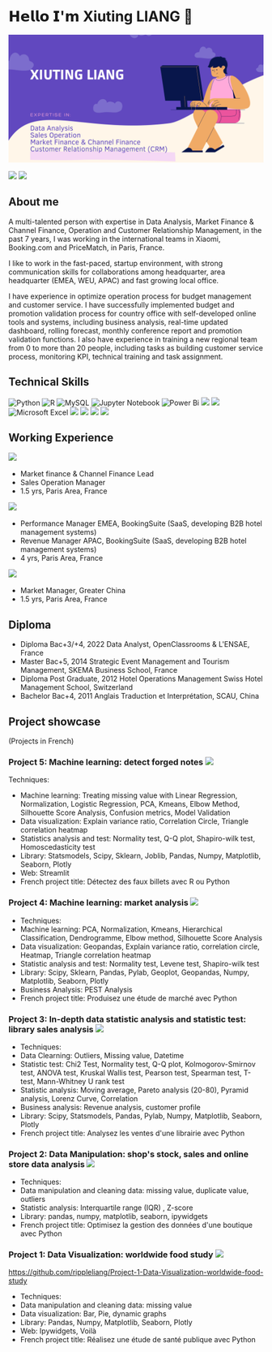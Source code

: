 # 𝗛𝗲𝗹𝗹𝗼 𝗜'𝗺 Xiuting LIANG 👋

<img src="https://github.com/rippleliang/rippleliang/blob/main/github_into1.png">

[![](https://img.shields.io/badge/GitHub-100000?style=for-the-badge&logo=github&logoColor=white)](https://github.com/rippleliang)
[![](https://img.shields.io/badge/LinkedIn-0077B5?style=for-the-badge&logo=linkedin&logoColor=white)](https://www.linkedin.com/in/xiuting-liang/)

## About me
A multi-talented person with expertise in Data Analysis, Market Finance & Channel Finance, Operation and Customer Relationship Management, in the past 7 years, I was working in the international teams in Xiaomi, Booking.com and PriceMatch, in Paris, France.

I like to work in the fast-paced, startup environment, with strong communication skills for collaborations among headquarter, area headquarter (EMEA, WEU, APAC) and fast growing local office.

I have experience in optimize operation process for budget management and customer service. I have successfully implemented budget and promotion validation process for country office with self-developed online tools and systems, including business analysis, real-time updated dashboard, rolling forecast, monthly conference report and promotion validation functions. I also have experience in training a new regional team from 0 to more than 20 people, including tasks as building customer service process, monitoring KPI, technical training and task assignment.

## Technical Skills
![Python](https://img.shields.io/badge/python-3670A0?style=for-the-badge&logo=python&logoColor=ffdd54)
![R](https://img.shields.io/badge/r-%23276DC3.svg?style=for-the-badge&logo=r&logoColor=white)
![MySQL](https://img.shields.io/badge/mysql-%2300f.svg?style=for-the-badge&logo=mysql&logoColor=white)
![Jupyter Notebook](https://img.shields.io/badge/jupyter-%23FA0F00.svg?style=for-the-badge&logo=jupyter&logoColor=white)
![Power Bi](https://img.shields.io/badge/power_bi-F2C811?style=for-the-badge&logo=powerbi&logoColor=black)
![](https://img.shields.io/badge/Tableau-E97627?style=for-the-badge&logo=Tableau&logoColor=white)
![](https://img.shields.io/badge/Google%20Analytics-E37400?style=for-the-badge&logo=google%20analytics&logoColor=white)
![Microsoft Excel](https://img.shields.io/badge/Microsoft_Excel-217346?style=for-the-badge&logo=microsoft-excel&logoColor=white)
![](https://img.shields.io/badge/Microsoft_SharePoint-0078D4?style=for-the-badge&logo=microsoft-sharepoint&logoColor=white)
![](https://img.shields.io/badge/SAP-0FAAFF?style=for-the-badge&logo=sap&logoColor=white)
![](https://img.shields.io/badge/Salesforce-00A1E0?style=for-the-badge&logo=Salesforce&logoColor=white)
![](https://img.shields.io/badge/Markdown-000000?style=for-the-badge&logo=markdown&logoColor=white)




## Working Experience
![](https://img.shields.io/badge/xiaomi%20-FF6900?style=for-the-badge&logo=xiaomi&logoColor=white) 

- Market finance & Channel Finance Lead
- Sales Operation Manager
- 1.5 yrs, Paris Area, France

![](https://img.shields.io/badge/-Booking.com-blue)

- Performance Manager EMEA, BookingSuite (SaaS, developing B2B hotel management systems)
- Revenue Manager APAC, BookingSuite (SaaS, developing B2B hotel management systems)
- 4 yrs, Paris Area, France

![](https://img.shields.io/badge/-PriceMatch-green) 

- Market Manager, Greater China
- 1.5 yrs, Paris Area, France

## Diploma
- Diploma Bac+3/+4, 2022 Data Analyst, OpenClassrooms & L'ENSAE, France
- Master Bac+5, 2014 Strategic Event Management and Tourism Management, SKEMA Business School, France
- Diploma Post Graduate, 2012 Hotel Operations Management Swiss Hotel Management School, Switzerland
- Bachelor Bac+4, 2011 Anglais Traduction et Interprétation, SCAU, China


## Project showcase
(Projects in French)

### Project 5: Machine learning: detect forged notes ![](http://ForTheBadge.com/images/badges/made-with-python.svg)

Techniques: 
- Machine learning: 
Treating missing value with Linear Regression, Normalization, Logistic Regression, PCA, Kmeans, Elbow Method, Silhouette Score Analysis, Confusion metrics, Model Validation
- Data visualization: 
Explain variance ratio, Correlation Circle, Triangle correlation heatmap
- Statistics analysis and test: 
Normality test,  Q-Q plot, Shapiro-wilk test, Homoscedasticity test
- Library: 
Statsmodels, Scipy, Sklearn, Joblib, Pandas, Numpy, Matplotlib, Seaborn, Plotly
- Web: Streamlit
- French project title: Détectez des faux billets avec R ou Python

### Project 4: Machine learning: market analysis ![](http://ForTheBadge.com/images/badges/made-with-python.svg)

- Techniques: 
- Machine learning: PCA, Normalization, Kmeans, Hierarchical Classification, Dendrogramme, Elbow method, Silhouette Score Analysis 
- Data visualization: Geopandas, Explain variance ratio, correlation circle, Heatmap, Triangle correlation heatmap
- Statistic analysis and test: Normality test, Levene test, Shapiro-wilk test
- Library: Scipy, Sklearn, Pandas, Pylab, Geoplot, Geopandas, Numpy, Matplotlib, Seaborn, Plotly
- Business Analysis: PEST Analysis
- French project title: Produisez une étude de marché avec Python

### Project 3: In-depth data statistic analysis and statistic test: library sales analysis ![](http://ForTheBadge.com/images/badges/made-with-python.svg)

- Techniques: 
- Data Clearning: Outliers, Missing value, Datetime
- Statistic test: Chi2 Test, Normality test, Q-Q plot, Kolmogorov-Smirnov test, ANOVA test, Kruskal Wallis test, Pearson test, Spearman test, T-test, Mann-Whitney U rank test
- Statistic analysis: Moving average, Pareto analysis (20-80), Pyramid analysis, Lorenz Curve, Correlation
- Business analysis: Revenue analysis, customer profile
- Library: Scipy, Statsmodels, Pandas, Pylab, Numpy, Matplotlib, Seaborn, Plotly
- French project title: Analysez les ventes d'une librairie avec Python

### Project 2: Data Manipulation: shop's stock, sales and online store data analysis ![](http://ForTheBadge.com/images/badges/made-with-python.svg)

- Techniques: 
- Data manipulation and cleaning data: missing value, duplicate value, outliers
- Statistic analysis: Interquartile range (IQR) , Z-score
- Library: pandas, numpy, matplotlib, seaborn, ipywidgets
- French project title: Optimisez la gestion des données d'une boutique avec Python

### Project 1: Data Visualization: worldwide food study ![](http://ForTheBadge.com/images/badges/made-with-python.svg)
https://github.com/rippleliang/Project-1-Data-Visualization-worldwide-food-study

- Techniques: 
- Data manipulation and cleaning data: missing value
- Data visualization: Bar, Pie, dynamic graphs
- Library: Pandas, Numpy, Matplotlib, Seaborn, Plotly
- Web: Ipywidgets, Voilà
- French project title: Réalisez une étude de santé publique avec Python
